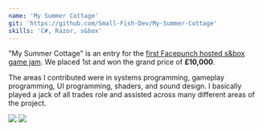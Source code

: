 ```yaml
---
name: 'My Summer Cottage'
git: 'https://github.com/Small-Fish-Dev/My-Summer-Cottage'
skills: 'C#, Razor, s&box'
---
```


"My Summer Cottage" is an entry for the [first Facepunch hosted s&box game jam](https://sbox.game/c/gamejam1/results). We placed 1st and won the grand price of **£10,000**.

The areas I contributed were in systems programming, gameplay programming, UI programming, shaders, and sound design. I basically played a jack of all trades role and assisted across many different areas of the project.

<Youtube id="sDQB1yv6tOE" />

<Img src="ex1.jpg" />
<Img src="ex2.jpg" />
